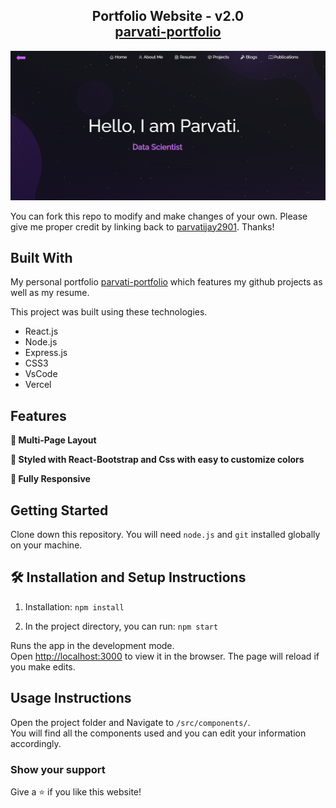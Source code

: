 <h2 align="center">
  Portfolio Website - v2.0<br/>
  <a href="https://portfolio-parvati.vercel.app/" target="_blank">parvati-portfolio</a>
</h2>
<div align="center">
  <img alt="Demo" src="./Images/readme-img.png" />
</div>

You can fork this repo to modify and make changes of your own. Please give me proper credit by linking back to [parvatijay2901](https://github.com/parvatijay2901/Portfolio). Thanks!

## Built With

My personal portfolio <a href="https://portfolio-parvati.vercel.app/" target="_blank">parvati-portfolio</a> which features my github projects as well as my resume.<br/>

This project was built using these technologies.
- React.js
- Node.js
- Express.js
- CSS3
- VsCode
- Vercel

## Features

**📖 Multi-Page Layout**

**🎨 Styled with React-Bootstrap and Css with easy to customize colors**

**📱 Fully Responsive**

## Getting Started

Clone down this repository. You will need `node.js` and `git` installed globally on your machine.

## 🛠 Installation and Setup Instructions

1. Installation: `npm install`

2. In the project directory, you can run: `npm start`

Runs the app in the development mode.\
Open [http://localhost:3000](http://localhost:3000) to view it in the browser.
The page will reload if you make edits.

## Usage Instructions

Open the project folder and Navigate to `/src/components/`. <br/>
You will find all the components used and you can edit your information accordingly.

### Show your support

Give a ⭐ if you like this website!
